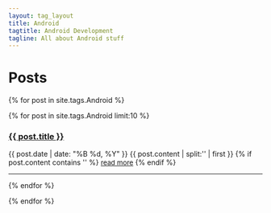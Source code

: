 ```yaml
---
layout: tag_layout
title: Android
tagtitle: Android Development
tagline: All about Android stuff
---
```



<h1>Posts</h1>

<link rel="icon"  type="image/png"    href="{{site.baseurl}}/assets/image/paris.jpeg">
{% for post in site.tags.Android %}

  <ul class="post-list">
        <!-- <li>
          {% assign date_format = site.cayman-blog.date_format | default: "%b %-d, %Y" %}
            <span class="post-meta">{{ post.date | date: date_format }}</span>
            <h2>
                <a class="post-link" href="{{ post.url | relative_url }}" title="{{ post.title }}">{{ post.title | escape }}</a>
            </h2>
        </li> -->


 
  </ul>

  {% for post in site.tags.Android limit:10 %}
   <div class="post-preview">
   <h3><a href="{{site.baseurl}}{{ post.url }}">{{ post.title }}</a></h3>
   <span class="post-date">{{ post.date | date: "%B %d, %Y" }}</span>
   {{ post.content | split:'<!--break-->' | first }}
   {% if post.content contains '<!--break-->' %}
      <a href="{{site.baseurl}}{{ post.url }}" style="font-size:10pt;">read more</a>
   {% endif %}
   </div>
   <hr>
{% endfor %}

<!-- <li><span>{{ post.date | date_to_string }}</span> &nbsp; <a href="{{ site.baseurl }}{{post.url}}">{{ post.title }}</a></li> -->

{% endfor %}



